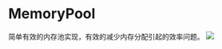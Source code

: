# MemoryPool
简单有效的内存池实现，有效的减少内存分配引起的效率问题。
![](https://raw.githubusercontent.com/DavidLiRemini/MemoryPool/master/image/capture.JPG)
